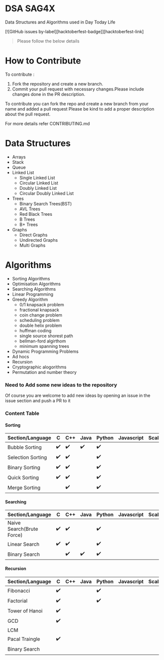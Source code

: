 # DSA SAG4X
Data Structures and Algorithms used in Day Today Life

[![GitHub issues by-label][hacktoberfest-badge]][hacktoberfest-link]

> Please follow the below details 

# How to Contribute
To contribute :
1. Fork the repository and create a new branch.
2. Commit your pull request with necessary changes.Please include changes done in the PR description.

To contribute you can fork the repo and create a new branch from your name and added a pull request
Please be kind to add a proper description about the pull request.

For more details refer CONTRIBUTING.md

# Data Structures
- Arrays
- Stack
- Queue
- Linked List
  * Single Linked List
  * Circular Linked List
  * Doubly Linked List
  * Circular Doubly Linked List
- Trees
  * Binary Search Trees(BST)
  * AVL Trees
  * Red Black Trees
  * B Trees
  * B+ Trees
- Graphs
  * Direct Graphs
  * Undirected Graphs
  * Multi Graphs

# Algorithms
- Sorting Algorithms
- Optimisation Algorithms
- Searching Algorithms
- Linear Programming
- Greedy Algorithm
  * 0/1 knapsack problem
  * fractional knapsack
  * coin change problem 
  * scheduling problem
  * double helix problem
  * huffman coding
  * single source shorest path
  * bellman-ford algirthom
  * minimum spanning trees
- Dynamic Programming Problems
- Ad hocs
- Recursion
- Cryptographic alogorithms
- Permutation and number theory

### Need to Add some new ideas to the repository

Of course you are welcome to add new ideas by opening an issue in the issue section and push a PR to it

### Content Table
#### Sorting
Section/Language | C  | C++ | Java | Python | Javascript | Scala |
-----------------|----|-----|------|--------|------------|-------|
Bubble Sorting   |✔️ |✔️  |  ✔️ |  ✔️ |    |       |
Selection Sorting|✔️ |✔️  |     |  ✔️ |     |       |
Binary Sorting   |✔️ |✔️  |     |  ✔️ |     |       |
Quick Sorting    |✔️ |✔️  |     |  ✔️ |     |       |
Merge Sorting    |   |✔️  |     |  ✔️  |     |       |

#### Searching
Section/Language | C  | C++ | Java | Python | Javascript | Scala | Go |
-----------------|----|-----|------|--------|------------|-------|------|
Naive Search(Brute Force)  |✔️|✔️|    | ✔️    |            |       | |
Linear Search              |✔️|✔️|    | ✔️   |            |       |✔️|
Binary Search              |   |✔️| ✔️| ✔️ |            |       |✔️|

#### Recursion
Section/Language | C  | C++ | Java | Python | Javascript | Scala | Go |
-----------------|----|-----|------|--------|------------|-------| -- |
Fibonacci        |✔️ |  |    |✔️ |            |       |
Factorial        |✔️ |  |    | ✔️ |            |       |
Tower of Hanoi   |✔️ |  |    |    |            |       |
GCD              |✔️ |  |    |    |            |       |
LCM              |   |    |    |            |       |
Pacal Traingle   |✔️ |    |    |            |       |
Binary Search    |    |      |     |        |            |       | ✔️ |
